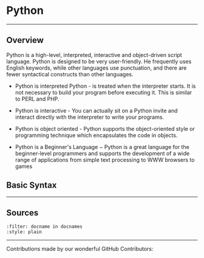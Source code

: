 # Python

---

## Overview

Python is a high-level, interpreted, interactive and object-driven script language. Python is designed to be very user-friendly. He frequently uses English keywords, while other languages use punctuation, and there are fewer syntactical constructs than other languages.

- Python is interpreted Python - is treated when the interpreter starts. It is not necessary to build your program before executing it. This is similar to PERL and PHP.

- Python is interactive - You can actually sit on a Python invite and interact directly with the interpreter to write your programs.

- Python is object oriented - Python supports the object-oriented style or programming technique which encapsulates the code in objects.

- Python is a Beginner's Language − Python is a great language for the beginner-level programmers and supports the development of a wide range of applications from   simple text processing to WWW browsers to games

## Basic Syntax

---

## Sources

```{bibliography} references.bib
:filter: docname in docnames
:style: plain
```

---

Contributions made by our wonderful GitHub Contributors: 
